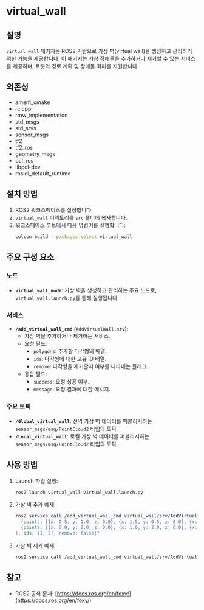 # virtual_wall

## 설명
`virtual_wall` 패키지는 ROS2 기반으로 가상 벽(virtual wall)을 생성하고 관리하기 위한 기능을 제공합니다. 이 패키지는 가상 장애물을 추가하거나 제거할 수 있는 서비스를 제공하며, 로봇의 경로 계획 및 장애물 회피를 지원합니다.

## 의존성
- ament_cmake
- rclcpp
- rmw_implementation
- std_msgs
- std_srvs
- sensor_msgs
- tf2
- tf2_ros
- geometry_msgs
- pcl_ros
- libpcl-dev
- rosidl_default_runtime

## 설치 방법
1. ROS2 워크스페이스를 설정합니다.
2. `virtual_wall` 디렉토리를 `src` 폴더에 복사합니다.
3. 워크스페이스 루트에서 다음 명령어를 실행합니다:
   ```bash
   colcon build --packages-select virtual_wall
   ```

## 주요 구성 요소
### 노드
- **`virtual_wall_node`**: 가상 벽을 생성하고 관리하는 주요 노드로, `virtual_wall.launch.py`를 통해 실행됩니다.

### 서비스
- **`/add_virtual_wall_cmd`** (`AddVirtualWall.srv`):
  - 가상 벽을 추가하거나 제거하는 서비스.
  - 요청 필드:
    - `polygons`: 추가할 다각형의 배열.
    - `ids`: 다각형에 대한 고유 ID 배열.
    - `remove`: 다각형을 제거할지 여부를 나타내는 플래그.
  - 응답 필드:
    - `success`: 요청 성공 여부.
    - `message`: 요청 결과에 대한 메시지.

### 주요 토픽
- **`/Global_virtual_wall`**: 전역 가상 벽 데이터를 퍼블리시하는 `sensor_msgs/msg/PointCloud2` 타입의 토픽.
- **`/Local_virtual_wall`**: 로컬 가상 벽 데이터를 퍼블리시하는 `sensor_msgs/msg/PointCloud2` 타입의 토픽.

## 사용 방법
1. Launch 파일 실행:
   ```bash
   ros2 launch virtual_wall virtual_wall.launch.py
   ```
2. 가상 벽 추가 예제:
   ```bash
   ros2 service call /add_virtual_wall_cmd virtual_wall/srv/AddVirtualWall "{polygons: [
     {points: [{x: 0.5, y: 1.0, z: 0.0}, {x: 1.5, y: 0.5, z: 0.0}, {x: 1.5, y: 1.5, z: 0.0}, {x: 1.0, y: 1.5, z: 0.0}]},
     {points: [{x: 0.0, y: 2.0, z: 0.0}, {x: 1.0, y: 2.0, z: 0.0}, {x: 1.0, y: 2.5, z: 0.0}, {x: 0.0, y: 2.5, z: 0.0}]}
   ], ids: [1, 2], remove: false}"
   ```
3. 가상 벽 제거 예제:
   ```bash
   ros2 service call /add_virtual_wall_cmd virtual_wall/srv/AddVirtualWall "{ids: [2], remove: true}"
   ```

## 참고
- ROS2 공식 문서: [https://docs.ros.org/en/foxy/](https://docs.ros.org/en/foxy/)

